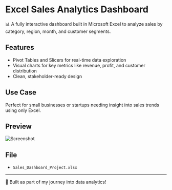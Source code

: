 # Excel Sales Analytics Dashboard

📊 A fully interactive dashboard built in Microsoft Excel to analyze sales by category, region, month, and customer segments.

## Features
- Pivot Tables and Slicers for real-time data exploration
- Visual charts for key metrics like revenue, profit, and customer distribution
- Clean, stakeholder-ready design

## Use Case
Perfect for small businesses or startups needing insight into sales trends using only Excel.

## Preview
![Screenshot](link-to-image-if-you-host)

## File
- `Sales_Dashboard_Project.xlsx`

---

🚀 Built as part of my journey into data analytics!
